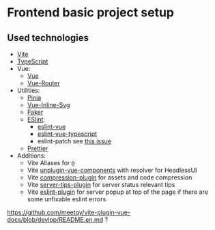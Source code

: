 # Frontend basic project setup

## Used technologies

- [Vite](https://vitejs.dev/guide/)
- [TypeScript](https://www.typescriptlang.org/)
- Vue:
  - [Vue](https://vuejs.org/guide/introduction.html)
  - [Vue-Router](https://router.vuejs.org/introduction.html)
- Utilities:
  - [Pinia](https://pinia.vuejs.org/introduction.html)
  - [Vue-Inline-Svg](https://github.com/shrpne/vue-inline-svg)
  - [Faker](https://fakerjs.dev/guide/)
  - [ESlint]():
    - [eslint-vue](https://eslint.vuejs.org/user-guide/#faq)
    - [eslint-vue-typescript](https://github.com/vuejs/eslint-config-typescript)
    - eslint-patch see [this issue](https://github.com/eslint/eslint/issues/3458)
  - [Prettier](https://prettier.io/docs/en/index.html)
- Additions:
  - Vite Aliases for `@`
  - Vite [unplugin-vue-components](https://github.com/antfu/unplugin-vue-components) with resolver for HeadlessUI
  - Vite [compression-plugin](https://github.com/vbenjs/vite-plugin-compression) for assets and code compression
  - Vite [server-tips-plugin](https://github.com/yingpengsha/vite-plugin-tips) for server status relevant tips
  - Vite [eslint-plugin](https://github.com/gxmari007/vite-plugin-eslint) for server popup at top of the page if there are some unfixable eslint errors

https://github.com/meetqy/vite-plugin-vue-docs/blob/devlop/README.en.md ?
